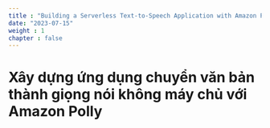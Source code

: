 ```yaml
---
title : "Building a Serverless Text-to-Speech Application with Amazon Polly"
date: "2023-07-15" 
weight : 1 
chapter : false
---
```

# Xây dựng ứng dụng chuyển văn bản thành giọng nói không máy chủ với Amazon Polly



